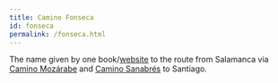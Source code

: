 ```yaml
---
title: Camino Fonseca
id: fonseca
permalink: /fonseca.html
---
```


The name given by one book/[website][0] to the route from Salamanca via [Camino Mozárabe][1] and [Camino Sanabrés][2] to Santiago.

[0]: http://www.caminofonseca.com/
[1]: mozarabe.html
[2]: sanabres.html